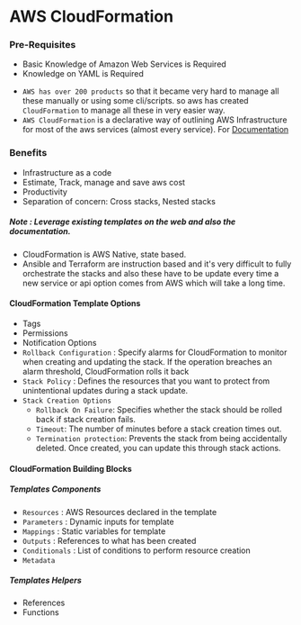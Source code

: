 # AWS CloudFormation

### Pre-Requisites
- Basic Knowledge of Amazon Web Services is Required
- Knowledge on YAML is Required

* `AWS has over 200 products` so that it became very hard to manage all these manually or using some cli/scripts. so aws has created `CloudFormation` to manage all these in very easier way.
* `AWS CloudFormation` is a declarative way of outlining AWS Infrastructure for most of the aws services (almost every service). For [Documentation]([https://link](https://docs.aws.amazon.com/AWSCloudFormation/latest/UserGuide/Welcome.html))

### Benefits
* Infrastructure as a code
* Estimate, Track, manage and save aws cost
* Productivity
* Separation of concern: Cross stacks, Nested stacks

##### Note : Leverage existing templates on the web and also the documentation.

* CloudFormation is AWS Native, state based.
* Ansible and Terraform are instruction based and it's very difficult to fully orchestrate the stacks and also these have to be update every time a new service or api option comes from AWS which will take a long time.

#### CloudFormation Template Options
* Tags
* Permissions
* Notification Options
* `Rollback Configuration` : Specify alarms for CloudFormation to monitor when creating and updating the stack. If the operation breaches an alarm threshold, CloudFormation rolls it back
* `Stack Policy` : Defines the resources that you want to protect from unintentional updates during a stack update.
* `Stack Creation Options`
  * `Rollback On Failure`: Specifies whether the stack should be rolled back if stack creation fails.
  * `Timeout`: The number of minutes before a stack creation times out.
  * `Termination protection`: Prevents the stack from being accidentally deleted. Once created, you can update this through stack actions.


#### CloudFormation Building Blocks

##### Templates Components
* `Resources` : AWS Resources declared in the template
* `Parameters` : Dynamic inputs for template
* `Mappings` : Static variables for template
* `Outputs` : References to what has been created
* `Conditionals` : List of conditions to perform resource creation
* `Metadata`

##### Templates Helpers
* References
* Functions